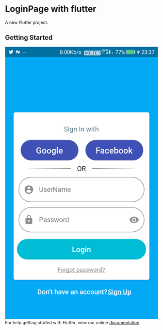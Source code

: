 # LoginPage with flutter

A new Flutter project.

## Getting Started
![ScreenShot|512x397 20%](loginpage.png)
For help getting started with Flutter, view our online
[documentation](https://flutter.io/).
